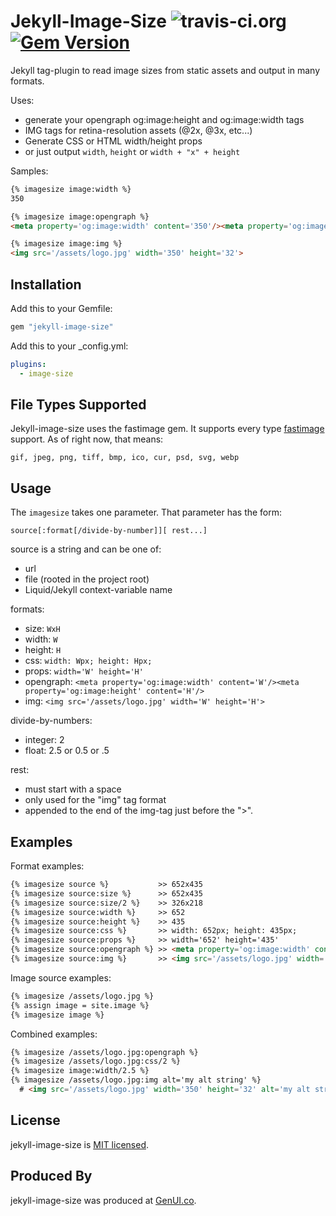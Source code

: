 # Jekyll-Image-Size ![travis-ci.org](https://travis-ci.org/generalui/jekyll-image-size.svg) [![Gem Version](https://badge.fury.io/rb/jekyll-image-size.svg)](https://badge.fury.io/rb/jekyll-image-size)

Jekyll tag-plugin to read image sizes from static assets and output in many formats.

Uses:

* generate your opengraph og:image:height and og:image:width tags
* IMG tags for retina-resolution assets (@2x, @3x, etc...)
* Generate CSS or HTML width/height props
* or just output `width`, `height` or `width + "x" + height`

Samples:

```html
{% imagesize image:width %}
350

{% imagesize image:opengraph %}
<meta property='og:image:width' content='350'/><meta property='og:image:height' content='32'/>

{% imagesize image:img %}
<img src='/assets/logo.jpg' width='350' height='32'>
```

## Installation

Add this to your Gemfile:

```ruby
gem "jekyll-image-size"
```

Add this to your _config.yml:

```yaml
plugins:
  - image-size
```

## File Types Supported

Jekyll-image-size uses the fastimage gem. It supports every type [fastimage](https://github.com/sdsykes/fastimage) support. As of right now, that means:

```
gif, jpeg, png, tiff, bmp, ico, cur, psd, svg, webp
```


## Usage

The `imagesize` takes one parameter. That parameter has the form:

```
source[:format[/divide-by-number]][ rest...]
```

source is a string and can be one of:

* url
* file (rooted in the project root)
* Liquid/Jekyll context-variable name

formats:

* size:       `WxH`
* width:      `W`
* height:     `H`
* css:        `width: Wpx; height: Hpx;`
* props:      `width='W' height='H'`
* opengraph:  `<meta property='og:image:width' content='W'/><meta property='og:image:height' content='H'/>`
* img:        `<img src='/assets/logo.jpg' width='W' height='H'>`

divide-by-numbers:

* integer:    2
* float:      2.5 or 0.5 or .5

rest:

* must start with a space
* only used for the "img" tag format
* appended to the end of the img-tag just before the ">".

## Examples

Format examples:

```html
{% imagesize source %}           >> 652x435
{% imagesize source:size %}      >> 652x435
{% imagesize source:size/2 %}    >> 326x218
{% imagesize source:width %}     >> 652
{% imagesize source:height %}    >> 435
{% imagesize source:css %}       >> width: 652px; height: 435px;
{% imagesize source:props %}     >> width='652' height='435'
{% imagesize source:opengraph %} >> <meta property='og:image:width' content='350'/><meta property='og:image:height' content='32'/>
{% imagesize source:img %}       >> <img src='/assets/logo.jpg' width='350' height='32'>
```

Image source examples:

```html
{% imagesize /assets/logo.jpg %}
{% assign image = site.image %}
{% imagesize image %}
```

Combined examples:

```html
{% imagesize /assets/logo.jpg:opengraph %}
{% imagesize /assets/logo.jpg:css/2 %}
{% imagesize image:width/2.5 %}
{% imagesize /assets/logo.jpg:img alt='my alt string' %}
  # <img src='/assets/logo.jpg' width='350' height='32' alt='my alt string'>
```

## License

jekyll-image-size is [MIT licensed](./LICENSE).

## Produced By

jekyll-image-size was produced at [GenUI.co](https://www.genui.co).
